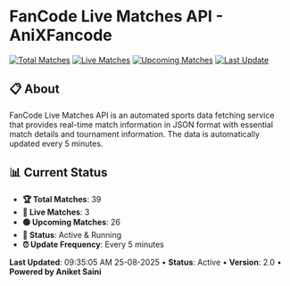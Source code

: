 # FanCode Live Matches API - AniXFancode

[![Total Matches](https://img.shields.io/badge/Total%20Matches-39-blue)](https://github.com/AniketSainiOp/AniXFancode)
[![Live Matches](https://img.shields.io/badge/Live%20Matches-3-red)](https://github.com/AniketSainiOp/AniXFancode)
[![Upcoming Matches](https://img.shields.io/badge/Upcoming%20Matches-26-green)](https://github.com/AniketSainiOp/AniXFancode)
[![Last Update](https://img.shields.io/badge/Last%20Update-09%3A35%3A05%20AM%2025-08-2025-orange)](https://github.com/AniketSainiOp/AniXFancode)

## 📋 About

FanCode Live Matches API is an automated sports data fetching service that provides real-time match information in JSON format with essential match details and tournament information. The data is automatically updated every 5 minutes.

## 📊 Current Status

- **🏆 Total Matches**: 39
- **🔴 Live Matches**: 3
- **🟢 Upcoming Matches**: 26
- **📡 Status**: Active & Running
- **⏰ Update Frequency**: Every 5 minutes

**Last Updated**: 09:35:05 AM 25-08-2025 • **Status**: Active • **Version**: 2.0 • **Powered by Aniket Saini**
